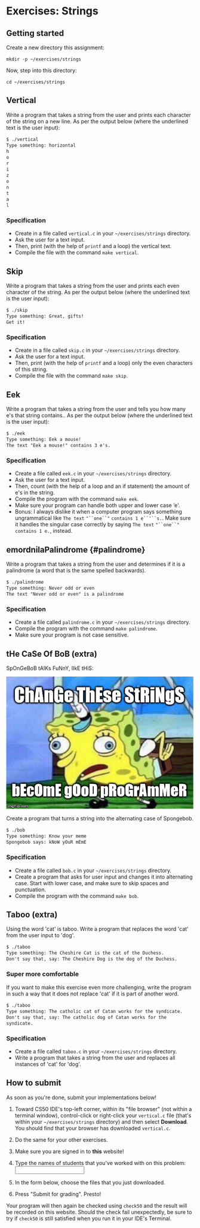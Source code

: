 # Exercises: Strings

## Getting started

Create a new directory this assignment:

    mkdir -p ~/exercises/strings

Now, step into this directory:

    cd ~/exercises/strings


## Vertical

Write a program that takes a string from the user and prints each character of the string on a new line. As per the output below (where the underlined text is the user input):

    $ ./vertical
    Type something: horizontal
    h
    o
    r
    i
    z
    o
    n
    t
    a
    l

### Specification

- Create in a file called `vertical.c` in your `~/exercises/strings` directory.
- Ask the user for a text input.
- Then, print (with the help of `printf` and a loop) the vertical text.
- Compile the file with the command `make vertical`.


## Skip

Write a program that takes a string from the user and prints each even character of the string. As per the output below (where the underlined text is the user input):


    $ ./skip
    Type something: Great, gifts!
    Get it!


### Specification

- Create in a file called `skip.c` in your `~/exercises/strings` directory.
- Ask the user for a text input.
- Then, print (with the help of `printf` and a loop) only the even characters of this string.
- Compile the file with the command `make skip`.


## Eek

Write a program that takes a string from the user and tells you how many e's that string contains.. As per the output below (where the underlined text is the user input):


    $ ./eek
    Type something: Eek a mouse!
    The text "Eek a mouse!" contains 3 e's.


### Specification

- Create a file called `eek.c` in your `~/exercises/strings` directory.
- Ask the user for a text input.
- Then, count (with the help of a loop and an if statement) the amount of e's in the string.
- Compile the program with the command `make eek`.
- Make sure your program can handle both upper and lower case ‘e'.
- Bonus: I always dislike it when a computer program says something ungrammatical like `The text` `"``one``"` `contains 1 e``'``s.`. Make sure it handles the singular case correctly by saying `The text` `"``one``"` `contains 1 e.`, instead.


## emordnilaPalindrome {#palindrome}

Write a program that takes a string from the user and determines if it is a palindrome (a word that is the same spelled backwards).


    $ ./palindrome
    Type something: Never odd or even
    The text "Never odd or even" is a palindrome


### Specification

- Create a file called `palindrome.c` in your `~/exercises/strings` directory.
- Compile the program with the command `make palindrome`.
- Make sure your program is not case sensitive.


## tHe CaSe Of BoB (extra)

SpOnGeBoB tAlKs FuNnY, lIkE tHiS:

![](bob.jpg)

Create a program that turns a string into the alternating case of Spongebob.

    $ ./bob
    Type something: Know your meme
    Spongebob says: kNoW yOuR mEmE


### Specification

- Create a file called `bob.c` in your `~/exercises/strings` directory.
- Create a program that asks for user input and changes it into alternating case. Start with lower case, and make sure to skip spaces and punctuation.
- Compile the program with the command `make bob`.


## Taboo (extra)

Using the word 'cat' is taboo. Write a program that replaces the word 'cat' from the user input to 'dog'.

    $ ./taboo
    Type something: The Cheshire Cat is the cat of the Duchess.
    Don't say that, say: The Cheshire Dog is the dog of the Duchess.

### Super more comfortable

If you want to make this exercise even more challenging, write the program in such a way that it does not replace 'cat' if it is part of another word.

    $ ./taboo
    Type something: The catholic cat of Catan works for the syndicate.
    Don't say that, say: The catholic dog of Catan works for the syndicate.

### Specification

- Create a file called `taboo.c` in your `~/exercises/strings` directory.
- Write a program that takes a string from the user and replaces all instances of 'cat' for 'dog'.


## How to submit

As soon as you're done, submit your implementations below! 

1. Toward CS50 IDE's top-left corner, within its "file browser" (not within a terminal window), control-click or right-click your `vertical.c` file (that's within your `~/exercises/strings` directory) and then select **Download**. You should find that your browser has downloaded `vertical.c`.

2. Do the same for your other exercises.

2. Make sure you are signed in to **this** website!

3. Type the names of students that you've worked with on this problem: <input type="text" required>

4. In the form below, choose the files that you just downloaded.

5. Press "Submit for grading". Presto!

Your program will then again be checked using `check50` and the result will be recorded on this website. Should the check fail unexpectedly, be sure to try if `check50` is still satisfied when you run it in your IDE's Terminal.
